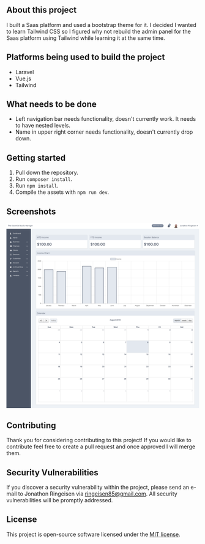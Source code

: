 ## About this project

I built a Saas platform and used a bootstrap theme for it. I decided I wanted to learn Tailwind CSS so I figured why not rebuild the admin panel for the Saas platform using Tailwind while learning it at the same time.

## Platforms being used to build the project
* Laravel
* Vue.js
* Tailwind

## What needs to be done
* Left navigation bar needs functionality, doesn't currently work. It needs to have nested levels.
* Name in upper right corner needs functionality, doesn't currently drop down.

## Getting started
1. Pull down the repository.
2. Run `composer install`.
3. Run `npm install`.
4. Compile the assets with `npm run dev`.

## Screenshots
![Tailwind Project Dashboard](/public/images/screenshots/tailwind-project-screenshot.png?raw=true&s=400)

## Contributing

Thank you for considering contributing to this project! If you would like to contribute feel free to create a pull request and once approved I will merge them.

## Security Vulnerabilities

If you discover a security vulnerability within the project, please send an e-mail to Jonathon Ringeisen via [ringeisen85@gmail.com](mailto:ringeisen85@gmail.com). All security vulnerabilities will be promptly addressed.

## License

This project is open-source software licensed under the [MIT license](https://opensource.org/licenses/MIT).
